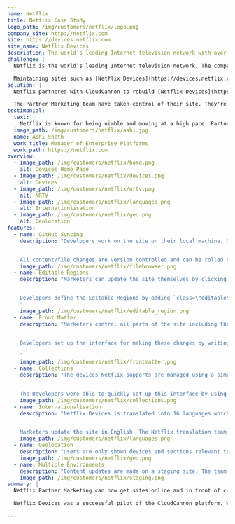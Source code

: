 ```yaml
---
name: Netflix
title: Netflix Case Study
logo_path: /img/customers/netflix/logo.png
company_site: http://netflix.com
site: https://devices.netflix.com
site_name: Netflix Devices
description: The world’s leading Internet television network with over 62 million members.
challenge: |
  Netflix is the world’s leading Internet television network. The company works hard to provide its partners and consumers with information at a fast pace. One of the ways Netflix does this is by ensuring informational websites stay up to date with relevant and engaging content.

  Maintaining sites such as [Netflix Devices](https://devices.netflix.com) was a difficult process. Existing solutions were inflexible in the kind of edits they allowed. The Netflix Partner Marketing team struggled to make the edits they needed, often requiring help from developers. Netflix Partner Marketing needed an innovative, fast paced way of creating and maintaining these sites to empower marketers and free up developer time.
solution: |
  Netflix partnered with CloudCannon to rebuild [Netflix Devices](https://devices.netflix.com). Devices was originally a Drupal site and was rebuilt in a fraction of the time using [Jekyll](http://jekyllrb.com). The site is static so it loads quickly and reliably scales to the millions of Netflix visitors.

  The Partner Marketing team have taken control of their site. They're empowered to quickly try out new messaging and update content directly on the page.
testimonial:
  text: |
    Netflix is known for being nimble and moving at a high pace. Partnering with CloudCannon enables my Enterprise Platforms Team at Netflix to deliver highly customizable microsites to our internal business partners rapidly so they can work at the speed of our customers.
  image_path: /img/customers/netflix/ashi.jpg
  name: Ashi Sheth
  work_title: Manager of Enterprise Platforms
  work_path: https://netflix.com
overview:
  - image_path: /img/customers/netflix/home.png
    alt: Devices Home Page
  - image_path: /img/customers/netflix/devices.png
    alt: Devices
  - image_path: /img/customers/netflix/nrtv.png
    alt: NRTV
  - image_path: /img/customers/netflix/languages.png
    alt: Internationlisation
  - image_path: /img/customers/netflix/geo.png
    alt: Geolocation
features:
  - name: GitHub Syncing
    description: "Developers work on the site on their local machine. Marketers update in CloudCannon. Everything stays in sync through GitHub.


    All content/file changes are version controlled and can be rolled back at any time."
    image_path: /img/customers/netflix/filebrowser.png
  - name: Editable Regions
    description: "Marketers can update the site themselves by clicking on text to start writing content.


    Developers define the Editable Regions by adding `class=\"editable\"` to elements in the HTML.
    "
    image_path: /img/customers/netflix/editable_region.png
  - name: Front Matter
    description: "Marketers control all parts of the site including the page title and sponsorship sections.


    Developers set up the interface for making these changes by writing simple [Front Matter](http://docs.cloudcannon.com/editing/front-matter/).

    "
    image_path: /img/customers/netflix/frontmatter.png
  - name: Collections
    description: "The devices Netflix supports are managed using a simple interface.


    The Developers were able to quickly set up this interface by using [Collections](http://docs.cloudcannon.com/editing/collections/)."
    image_path: /img/customers/netflix/collections.png
  - name: Internationalisation
    description: "Netflix Devices is translated into 16 languages which all get served from the same Jekyll site.


    Marketers update the site in English. The Netflix translation team works behind the scenes translating content into the other languages they support."
    image_path: /img/customers/netflix/languages.png
  - name: Geolocation
    description: "Users are only shown devices and sections relevant to their country. This allows Netflix to completely customise the website experience to an individual customer."
    image_path: /img/customers/netflix/geo.png
  - name: Multiple Environments
    description: "Content updates are made on a staging site. The team can preview the site and see exactly how it will look before they push it live."
    image_path: /img/customers/netflix/staging.png
summary: |
  Netflix Partner Marketing can now get sites online and in front of customers faster than has ever been possible.

  Netflix Devices was a successful pilot of the CloudCannon platform. We're currently working with Netflix to roll out more sites in the coming months.

---
```

